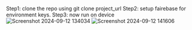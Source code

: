 Step1: clone the repo using git clone project_url
Step2: setup fairebase for environment keys.
Step3: now run on device
![Screenshot 2024-09-12 134034](https://github.com/user-attachments/assets/a17acc48-0a5c-4f35-aeec-a4dd6883ddfd)
![Screenshot 2024-09-12 141606](https://github.com/user-attachments/assets/65e395cc-cb4e-4f74-a809-bf5342e2f0b9)
